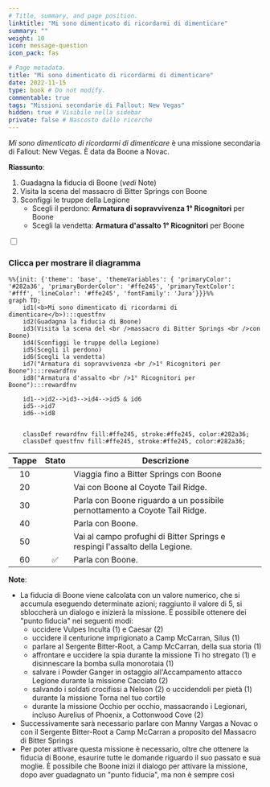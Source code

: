 ```yaml
---
# Title, summary, and page position.
linktitle: "Mi sono dimenticato di ricordarmi di dimenticare"
summary: ""
weight: 10
icon: message-question
icon_pack: fas

# Page metadata.
title: "Mi sono dimenticato di ricordarmi di dimenticare"
date: 2022-11-15
type: book # Do not modify.
commentable: true
tags: "Missioni secondarie di Fallout: New Vegas"
hidden: true # Visibile nella sidebar
private: false # Nascosto dalle ricerche
---
```


<div class="fnv">


*Mi sono dimenticato di ricordarmi di dimenticare* è una missione secondaria di Fallout: New Vegas. È data da Boone a Novac.

**Riassunto**:
1. Guadagna la fiducia di Boone (*vedi* Note)
2. Visita la scena del massacro di Bitter Springs con Boone
3. Sconfiggi le truppe della Legione
   - Scegli il perdono: **Armatura di sopravvivenza 1° Ricognitori** per Boone
   - Scegli la vendetta: **Armatura d'assalto 1° Ricognitori** per Boone

<section class="chart-collapse">
<input type="checkbox" name="collapse2" id="handle2">
<h3 class="handle">
<label for="handle2">Clicca per mostrare il diagramma</label>
</h3>
<div class="content">

```mermaid
%%{init: {'theme': 'base', 'themeVariables': { 'primaryColor': '#282a36', 'primaryBorderColor': '#ffe245', 'primaryTextColor': '#fff', 'lineColor': '#ffe245', 'fontFamily': 'Jura'}}}%%
graph TD;
    id1(<b>Mi sono dimenticato di ricordarmi di dimenticare</b>):::questfnv
    id2(Guadagna la fiducia di Boone)
    id3(Visita la scena del <br />massacro di Bitter Springs <br />con Boone)
    id4(Sconfiggi le truppe della Legione)
    id5(Scegli il perdono)
    id6(Scegli la vendetta)
    id7("Armatura di sopravvivenza <br />1° Ricognitori per Boone"):::rewardfnv 
    id8("Armatura d'assalto <br />1° Ricognitori per Boone"):::rewardfnv

    id1-->id2-->id3-->id4-->id5 & id6
    id5-->id7
    id6-->id8
    
    
    classDef rewardfnv fill:#ffe245, stroke:#ffe245, color:#282a36;
    classDef questfnv fill:#ffe245, stroke:#ffe245, color:#282a36;
```

</div>
</section>

| Tappe |       Stato        | Descrizione |
|:-----:|:------------------:| ----------- |
|                           10                          |            | Viaggia fino a Bitter Springs con Boone                                                                                                                                     |
|                           20                          |            | Vai con Boone al Coyote Tail Ridge.                                                                                                                                         |
|                           30                          |            | Parla con Boone riguardo a un possibile pernottamento a Coyote Tail Ridge.                                                                                                  |
|                           40                          |            | Parla con Boone.                                                                                                                                                            |
|                           50                          |            | Vai al campo profughi di Bitter Springs e respingi l'assalto della Legione.                                                                                                 |
|                           60                          | :white_check_mark: | Parla con Boone.                                                                                                                                                            |






**Note**:
- La fiducia di Boone viene calcolata con un valore numerico, che si accumula eseguendo determinate azioni; raggiunto il valore di 5, si sbloccherà un dialogo e inizierà la missione. È possibile ottenere dei "punto fiducia" nei seguenti modi:
  - uccidere Vulpes Inculta (1) e Caesar (2)
  - uccidere il centurione imprigionato a Camp McCarran, Silus (1)
  - parlare al Sergente Bitter-Root, a Camp McCarran, della sua storia (1)
  - affrontare e uccidere la spia durante la missione Ti ho stregato (1) e disinnescare la bomba sulla monorotaia (1)
  - salvare i Powder Ganger in ostaggio all'Accampamento attacco Legione durante la missione Cacciato (2)
  - salvando i soldati crocifissi a Nelson (2) o uccidendoli per pietà (1) durante la missione Torna nel tuo cortile
  - durante la missione Occhio per occhio, massacrando i Legionari, incluso Aurelius of Phoenix, a Cottonwood Cove (2)
- Successivamente sarà necessario parlare con Manny Vargas a Novac o con il Sergente Bitter-Root a Camp McCarran a proposito del Massacro di Bitter Springs
- Per poter attivare questa missione è necessario, oltre che ottenere la fiducia di Boone, esaurire tutte le domande riguardo il suo passato e sua moglie. È possibile che Boone inizi il dialogo per attivare la missione, dopo aver guadagnato un "punto fiducia", ma non è sempre così 


</div>


